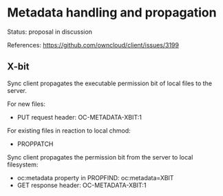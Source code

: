 Metadata handling and propagation
=================================

Status: proposal in discussion

References: https://github.com/owncloud/client/issues/3199

X-bit
-----

Sync client propagates the executable permission bit of local files to the server.

For new files:
 * PUT request header: OC-METADATA-XBIT:1

For existing files in reaction to local chmod:
 * PROPPATCH
 

Sync client propagates the permission bit from the server to local filesystem:

 * oc:metadata property in PROPFIND: oc:metadata=XBIT
 * GET response header: OC-METADATA-XBIT:1
 
 





